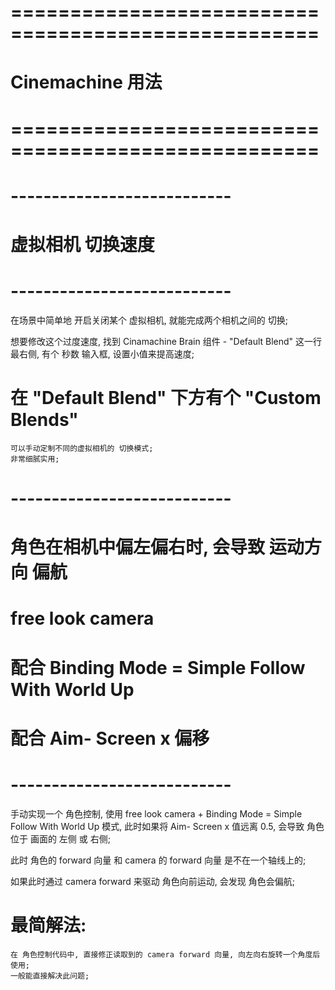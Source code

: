 # ==================================================== #
#               Cinemachine  用法
# ==================================================== #



# --------------------------- #
#   虚拟相机 切换速度
# --------------------------- #
在场景中简单地 开启关闭某个 虚拟相机, 就能完成两个相机之间的 切换;

想要修改这个过度速度, 找到 Cinamachine Brain 组件 - "Default Blend"
    这一行最右侧, 有个 秒数 输入框, 设置小值来提高速度;

# 在 "Default Blend" 下方有个 "Custom Blends" 
    可以手动定制不同的虚拟相机的 切换模式;
    非常细腻实用;



# --------------------------- #
#   角色在相机中偏左偏右时, 会导致 运动方向 偏航
#   free look camera 
#        配合 Binding Mode = Simple Follow With World Up
#        配合 Aim- Screen x 偏移
# --------------------------- #

手动实现一个 角色控制, 使用 free look camera + Binding Mode = Simple Follow With World Up 模式,
此时如果将 Aim- Screen x 值远离 0.5, 
会导致 角色位于 画面的 左侧 或 右侧;

此时 角色的 forward 向量 和 camera 的 forward 向量 是不在一个轴线上的;

如果此时通过 camera forward 来驱动 角色向前运动, 会发现 角色会偏航;

# 最简解法:
    在 角色控制代码中, 直接修正读取到的 camera forward 向量, 向左向右旋转一个角度后使用;
    一般能直接解决此问题;






































